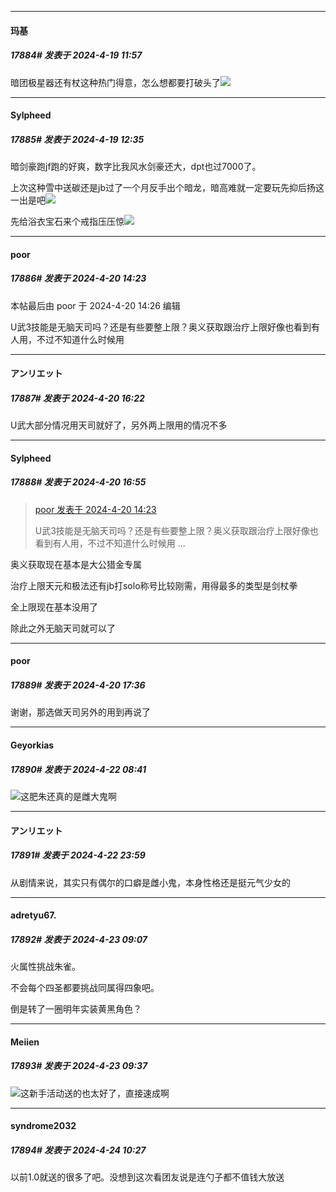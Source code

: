 ﻿
*****

####  玛基  
##### 17884#       发表于 2024-4-19 11:57

暗团极星器还有杖这种热门得意，怎么想都要打破头了<img src="https://static.saraba1st.com/image/smiley/face2017/067.png" referrerpolicy="no-referrer">


*****

####  Sylpheed  
##### 17885#       发表于 2024-4-19 12:35

暗剑豪跑jf跑的好爽，数字比我风水剑豪还大，dpt也过7000了。

上次这种雪中送碳还是jb过了一个月反手出个暗龙，暗高难就一定要玩先抑后扬这一出是吧<img src="https://static.saraba1st.com/image/smiley/face2017/068.png" referrerpolicy="no-referrer">

先给浴衣宝石来个戒指压压惊<img src="https://static.saraba1st.com/image/smiley/face2017/075.png" referrerpolicy="no-referrer">


*****

####  poor  
##### 17886#       发表于 2024-4-20 14:23

 本帖最后由 poor 于 2024-4-20 14:26 编辑 

U武3技能是无脑天司吗？还是有些要整上限？奥义获取跟治疗上限好像也看到有人用，不过不知道什么时候用


*****

####  アンリエット  
##### 17887#       发表于 2024-4-20 16:22

U武大部分情况用天司就好了，另外两上限用的情况不多


*****

####  Sylpheed  
##### 17888#       发表于 2024-4-20 16:55

<blockquote><a href="httphttps://bbs.saraba1st.com/2b/forum.php?mod=redirect&amp;goto=findpost&amp;pid=64659893&amp;ptid=1158205" target="_blank">poor 发表于 2024-4-20 14:23</a>

U武3技能是无脑天司吗？还是有些要整上限？奥义获取跟治疗上限好像也看到有人用，不过不知道什么时候用 ...</blockquote>
奥义获取现在基本是大公猎金专属

治疗上限天元和极法还有jb打solo称号比较刚需，用得最多的类型是剑杖拳

全上限现在基本没用了

除此之外无脑天司就可以了


*****

####  poor  
##### 17889#       发表于 2024-4-20 17:36

谢谢，那选做天司另外的用到再说了


*****

####  Geyorkias  
##### 17890#       发表于 2024-4-22 08:41

<img src="https://static.saraba1st.com/image/smiley/face2017/009.gif" referrerpolicy="no-referrer">这肥朱还真的是雌大鬼啊


*****

####  アンリエット  
##### 17891#       发表于 2024-4-22 23:59

从剧情来说，其实只有偶尔的口癖是雌小鬼，本身性格还是挺元气少女的


*****

####  adretyu67.  
##### 17892#       发表于 2024-4-23 09:07

火属性挑战朱雀。

不会每个四圣都要挑战同属得四象吧。

倒是转了一圈明年实装黄黑角色？


*****

####  Meiien  
##### 17893#       发表于 2024-4-23 09:37

<img src="https://static.saraba1st.com/image/smiley/face2017/067.png" referrerpolicy="no-referrer">这新手活动送的也太好了，直接速成啊


*****

####  syndrome2032  
##### 17894#       发表于 2024-4-24 10:27

以前1.0就送的很多了吧。没想到这次看团友说是连勺子都不值钱大放送

